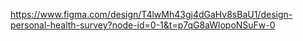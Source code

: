 https://www.figma.com/design/T4lwMh43gj4dGaHv8sBaU1/design-personal-health-survey?node-id=0-1&t=p7qG8aWlopoNSuFw-0


